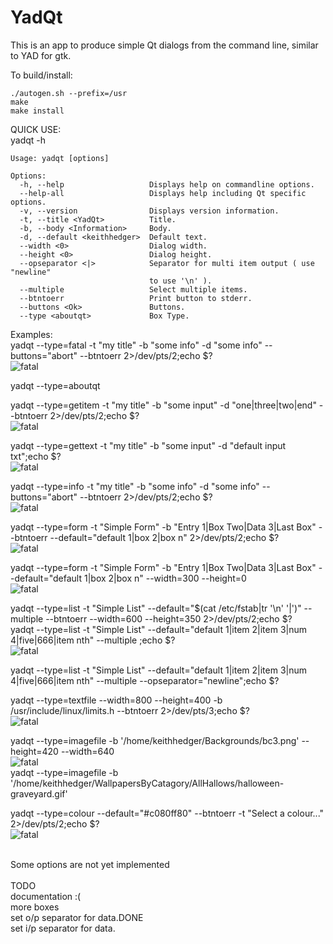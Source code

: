 # YadQt
This is an app to produce simple Qt dialogs from the command line, similar to YAD for gtk.<br>

To build/install:
````console
./autogen.sh --prefix=/usr
make
make install
````

QUICK USE:<br>
yadqt -h
```console
Usage: yadqt [options]

Options:
  -h, --help                   Displays help on commandline options.
  --help-all                   Displays help including Qt specific options.
  -v, --version                Displays version information.
  -t, --title <YadQt>          Title.
  -b, --body <Information>     Body.
  -d, --default <keithhedger>  Default text.
  --width <0>                  Dialog width.
  --height <0>                 Dialog height.
  --opseparator <|>            Separator for multi item output ( use "newline"
                               to use '\n' ).
  --multiple                   Select multiple items.
  --btntoerr                   Print button to stderr.
  --buttons <Ok>               Buttons.
  --type <aboutqt>             Box Type.
````
Examples:<br>
yadqt --type=fatal -t "my title" -b "some info"  -d "some info" --buttons="abort" --btntoerr 2>/dev/pts/2;echo $?<br>
![fatal](screenshots/fatal.png "yadqt --type=fatal")<br>

yadqt --type=aboutqt<br>

yadqt --type=getitem -t "my title" -b "some input"  -d "one|three|two|end" --btntoerr 2>/dev/pts/2;echo $?<br>
![fatal](screenshots/getitem.png "yadqt --type=getitem")<br>

yadqt --type=gettext -t "my title" -b "some input"  -d "default input txt";echo $?<br>
![fatal](screenshots/gettext.png "yadqt --type=gettext")<br>

yadqt --type=info -t "my title" -b "some info"  -d "some info" --buttons="abort" --btntoerr 2>/dev/pts/2;echo $?<br>
![fatal](screenshots/info.png "yadqt --type=info")<br>

yadqt --type=form -t "Simple Form" -b "Entry 1|Box Two|Data 3|Last Box" --btntoerr --default="default 1|box 2|box n"  2>/dev/pts/2;echo $?<br>
![fatal](screenshots/form.png "yadqt --type=form")<br>

yadqt --type=form -t "Simple Form" -b "Entry 1|Box Two|Data 3|Last Box"  --default="default 1|box 2|box n" --width=300 --height=0<br>
![fatal](screenshots/form2.png "yadqt --type=form")<br>

yadqt --type=list -t "Simple List" --default="$(cat /etc/fstab|tr '\n' '|')" --multiple --btntoerr --width=600 --height=350 2>/dev/pts/2;echo $?<br>
yadqt --type=list -t "Simple List" --default="default 1|item 2|item 3|num 4|five|666|item nth" --multiple  ;echo $?<br>
![fatal](screenshots/list1.png "yadqt --type=list")<br>

yadqt --type=list -t "Simple List" --default="default 1|item 2|item 3|num 4|five|666|item nth" --multiple  --opseparator="newline";echo $?<br>

yadqt --type=textfile --width=800 --height=400 -b /usr/include/linux/limits.h  --btntoerr  2>/dev/pts/3;echo $?<br>
![fatal](screenshots/textfile.png "yadqt --type=textfile")<br>

yadqt --type=imagefile -b '/home/keithhedger/Backgrounds/bc3.png' --height=420 --width=640<br>
![fatal](screenshots/image.png "yadqt --type=imagefile")<br>
yadqt --type=imagefile -b '/home/keithhedger/WallpapersByCatagory/AllHallows/halloween-graveyard.gif'<br>

yadqt --type=colour --default="#c080ff80" --btntoerr -t "Select a colour..."  2>/dev/pts/2;echo $?<br>
![fatal](screenshots/colour.png "yadqt --type=colour")<br>

<br>
Some options are not yet implemented<br>
<br>
TODO<br>
documentation :(<br>
more boxes<br>
set o/p separator for data.DONE<br>
set i/p separator for data.<br>

